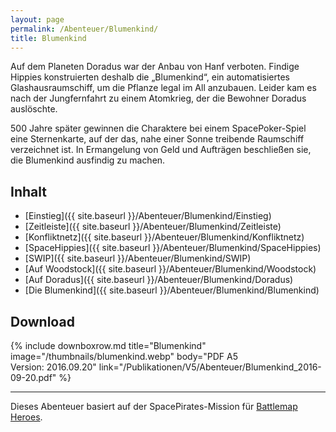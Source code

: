 ```yaml
---
layout: page
permalink: /Abenteuer/Blumenkind/
title: Blumenkind
---
```




Auf dem Planeten Doradus war der Anbau von Hanf verboten. Findige Hippies konstruierten deshalb die „Blumenkind“, ein automatisiertes Glashausraumschiff, um die Pflanze legal im All anzubauen. Leider kam es nach der Jungfernfahrt zu einem Atomkrieg, der die Bewohner Doradus auslöschte.

500 Jahre später gewinnen die Charaktere bei einem SpacePoker-Spiel eine Sternenkarte, auf der das, nahe einer Sonne treibende Raumschiff verzeichnet ist. In Ermangelung von Geld und Aufträgen beschließen sie, die Blumenkind ausfindig zu machen.

## Inhalt

- [Einstieg]({{ site.baseurl }}/Abenteuer/Blumenkind/Einstieg)
- [Zeitleiste]({{ site.baseurl }}/Abenteuer/Blumenkind/Zeitleiste)
- [Konfliktnetz]({{ site.baseurl }}/Abenteuer/Blumenkind/Konfliktnetz)
- [SpaceHippies]({{ site.baseurl }}/Abenteuer/Blumenkind/SpaceHippies)
- [SWIP]({{ site.baseurl }}/Abenteuer/Blumenkind/SWIP)
- [Auf Woodstock]({{ site.baseurl }}/Abenteuer/Blumenkind/Woodstock)
- [Auf Doradus]({{ site.baseurl }}/Abenteuer/Blumenkind/Doradus)
- [Die Blumenkind]({{ site.baseurl }}/Abenteuer/Blumenkind/Blumenkind)

## Download

{% include downboxrow.md title="Blumenkind" image="/thumbnails/blumenkind.webp" body="PDF A5<br/>Version: 2016.09.20" link="/Publikationen/V5/Abenteuer/Blumenkind_2016-09-20.pdf" %}

***
Dieses Abenteuer basiert auf der SpacePirates-Mission für [Battlemap Heroes](http://ludus-leonis.com/battlemap-heroes/).
